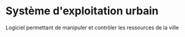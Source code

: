 # Système d'exploitation urbain
Logiciel permettant de manipuler et contrôler les ressources de la ville
